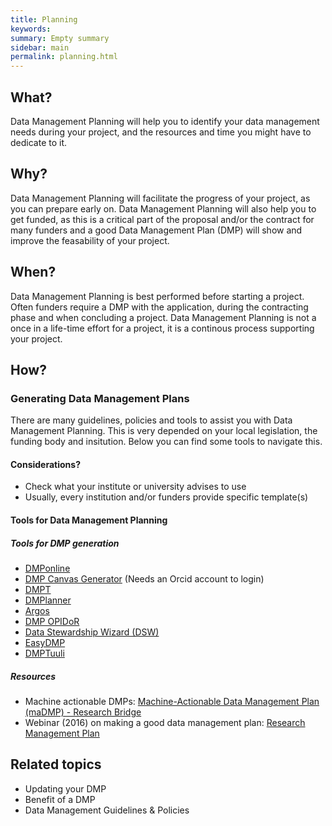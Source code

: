 ```yaml
---
title: Planning
keywords:
summary: Empty summary
sidebar: main
permalink: planning.html
---
```


## What?
Data Management Planning will help you to identify your data management needs during your project, and the resources and time you might have to dedicate to it.  

## Why?
Data Management Planning will facilitate the progress of your project, as you can prepare early on. Data Management Planning will also help you to get funded, as this is a critical part of the proposal and/or the contract for many funders and a good Data Management Plan (DMP) will show and improve the feasability of your project.

## When?
Data Management Planning is best performed before starting a project. Often funders require a DMP with the application, during the contracting phase and when concluding a project. Data Management Planning is not a once in a life-time effort for a project, it is a continous process supporting your project.

## How?
### Generating Data Management Plans
There are many guidelines, policies and tools to assist you with Data Management Planning. This is very depended on your local legislation, the funding body and insitution. Below you can find some tools to navigate this. 

#### Considerations?
* Check what your institute or university advises to use
* Usually, every institution and/or funders provide specific template(s)

#### Tools for Data Management Planning

##### Tools for DMP generation
* [DMPonline](https://dmponline.dcc.ac.uk)
* [DMP Canvas Generator](https://dmp.vital-it.ch/) (Needs an Orcid account to login)
* [DMPT](https://dmptool.org)
* [DMPlanner](https://dmplanner.athenarc.gr)
* [Argos](https://argos.openaire.eu/splash/)
* [DMP OPIDoR](https://dmp.opidor.fr)
* [Data Stewardship Wizard (DSW)](https://demo.ds-wizard.org/dashboard) 
* [EasyDMP](https://easydmp.no/login/)
* [DMPTuuli](https://www.dmptuuli.fi)

##### Resources 
* Machine actionable DMPs: [Machine-Actionable Data Management Plan (maDMP) - Research Bridge](https://library.ust.hk/sc/machine-actionable-dmp/)
* Webinar (2016) on making a good data management plan: [Research Management Plan](https://researcheracademy.elsevier.com/research-preparation/research-data-management/creating-good-research-data-management-plan)

## Related topics
* Updating your DMP
* Benefit of a DMP
* Data Management Guidelines & Policies
